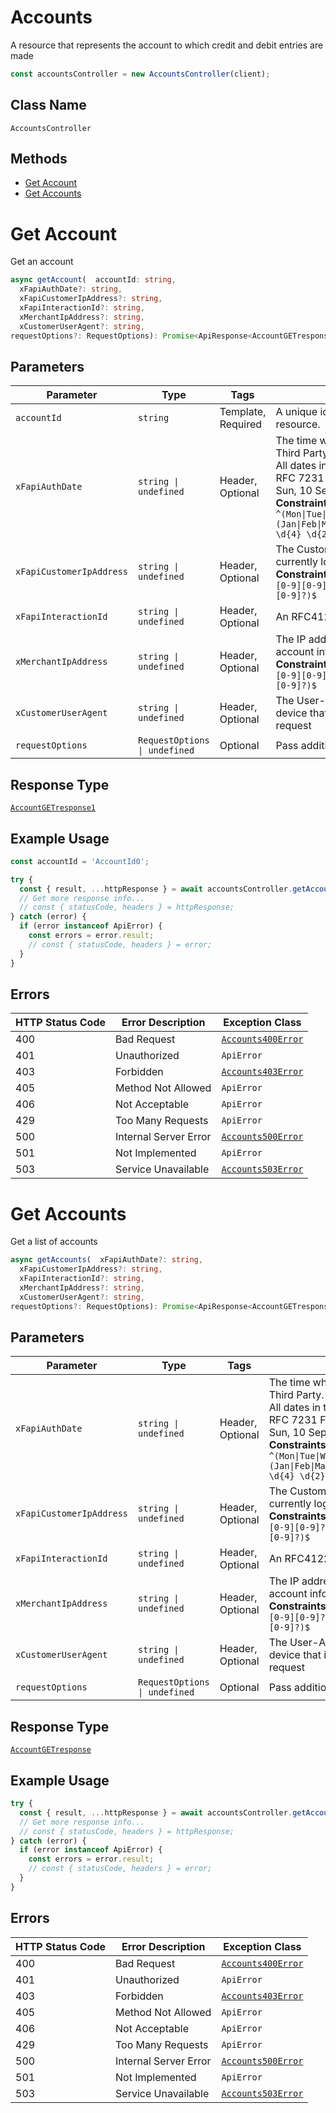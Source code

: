 # Accounts

A resource that represents the account to which credit and debit entries are made

```ts
const accountsController = new AccountsController(client);
```

## Class Name

`AccountsController`

## Methods

* [Get Account](../../doc/controllers/accounts.md#get-account)
* [Get Accounts](../../doc/controllers/accounts.md#get-accounts)


# Get Account

Get an account

```ts
async getAccount(  accountId: string,
  xFapiAuthDate?: string,
  xFapiCustomerIpAddress?: string,
  xFapiInteractionId?: string,
  xMerchantIpAddress?: string,
  xCustomerUserAgent?: string,
requestOptions?: RequestOptions): Promise<ApiResponse<AccountGETresponse1>>
```

## Parameters

| Parameter | Type | Tags | Description |
|  --- | --- | --- | --- |
| `accountId` | `string` | Template, Required | A unique identifier used to identify the account resource. |
| `xFapiAuthDate` | `string \| undefined` | Header, Optional | The time when the Customer last logged in with the Third Party.<br>All dates in the HTTP headers are represented as RFC 7231 Full Dates. An example is below:<br>Sun, 10 Sep 2017 19:43:31 UTC<br>**Constraints**: *Pattern*: `^(Mon\|Tue\|Wed\|Thu\|Fri\|Sat\|Sun), \d{2} (Jan\|Feb\|Mar\|Apr\|May\|Jun\|Jul\|Aug\|Sep\|Oct\|Nov\|Dec) \d{4} \d{2}:\d{2}:\d{2} (GMT\|UTC)$` |
| `xFapiCustomerIpAddress` | `string \| undefined` | Header, Optional | The Customer's IP address if the Customer is currently logged in with the Third Party.<br>**Constraints**: *Pattern*: `^((25[0-5]\|2[0-4][0-9]\|[01]?[0-9][0-9]?)\.){3}(25[0-5]\|2[0-4][0-9]\|[01]?[0-9][0-9]?)$` |
| `xFapiInteractionId` | `string \| undefined` | Header, Optional | An RFC4122 UID used as a correlation id. |
| `xMerchantIpAddress` | `string \| undefined` | Header, Optional | The IP address of the merchant when making account information requests through a Third Party.<br>**Constraints**: *Pattern*: `^((25[0-5]\|2[0-4][0-9]\|[01]?[0-9][0-9]?)\.){3}(25[0-5]\|2[0-4][0-9]\|[01]?[0-9][0-9]?)$` |
| `xCustomerUserAgent` | `string \| undefined` | Header, Optional | The User-Agent of the application on the customer device that is used to make the account information request |
| `requestOptions` | `RequestOptions \| undefined` | Optional | Pass additional request options. |

## Response Type

[`AccountGETresponse1`](../../doc/models/account-ge-tresponse-1.md)

## Example Usage

```ts
const accountId = 'AccountId0';

try {
  const { result, ...httpResponse } = await accountsController.getAccount(accountId);
  // Get more response info...
  // const { statusCode, headers } = httpResponse;
} catch (error) {
  if (error instanceof ApiError) {
    const errors = error.result;
    // const { statusCode, headers } = error;
  }
}
```

## Errors

| HTTP Status Code | Error Description | Exception Class |
|  --- | --- | --- |
| 400 | Bad Request | [`Accounts400Error`](../../doc/models/accounts-400-error.md) |
| 401 | Unauthorized | `ApiError` |
| 403 | Forbidden | [`Accounts403Error`](../../doc/models/accounts-403-error.md) |
| 405 | Method Not Allowed | `ApiError` |
| 406 | Not Acceptable | `ApiError` |
| 429 | Too Many Requests | `ApiError` |
| 500 | Internal Server Error | [`Accounts500Error`](../../doc/models/accounts-500-error.md) |
| 501 | Not Implemented | `ApiError` |
| 503 | Service Unavailable | [`Accounts503Error`](../../doc/models/accounts-503-error.md) |


# Get Accounts

Get a list of accounts

```ts
async getAccounts(  xFapiAuthDate?: string,
  xFapiCustomerIpAddress?: string,
  xFapiInteractionId?: string,
  xMerchantIpAddress?: string,
  xCustomerUserAgent?: string,
requestOptions?: RequestOptions): Promise<ApiResponse<AccountGETresponse>>
```

## Parameters

| Parameter | Type | Tags | Description |
|  --- | --- | --- | --- |
| `xFapiAuthDate` | `string \| undefined` | Header, Optional | The time when the Customer last logged in with the Third Party.<br>All dates in the HTTP headers are represented as RFC 7231 Full Dates. An example is below:<br>Sun, 10 Sep 2017 19:43:31 UTC<br>**Constraints**: *Pattern*: `^(Mon\|Tue\|Wed\|Thu\|Fri\|Sat\|Sun), \d{2} (Jan\|Feb\|Mar\|Apr\|May\|Jun\|Jul\|Aug\|Sep\|Oct\|Nov\|Dec) \d{4} \d{2}:\d{2}:\d{2} (GMT\|UTC)$` |
| `xFapiCustomerIpAddress` | `string \| undefined` | Header, Optional | The Customer's IP address if the Customer is currently logged in with the Third Party.<br>**Constraints**: *Pattern*: `^((25[0-5]\|2[0-4][0-9]\|[01]?[0-9][0-9]?)\.){3}(25[0-5]\|2[0-4][0-9]\|[01]?[0-9][0-9]?)$` |
| `xFapiInteractionId` | `string \| undefined` | Header, Optional | An RFC4122 UID used as a correlation id. |
| `xMerchantIpAddress` | `string \| undefined` | Header, Optional | The IP address of the merchant when making account information requests through a Third Party.<br>**Constraints**: *Pattern*: `^((25[0-5]\|2[0-4][0-9]\|[01]?[0-9][0-9]?)\.){3}(25[0-5]\|2[0-4][0-9]\|[01]?[0-9][0-9]?)$` |
| `xCustomerUserAgent` | `string \| undefined` | Header, Optional | The User-Agent of the application on the customer device that is used to make the account information request |
| `requestOptions` | `RequestOptions \| undefined` | Optional | Pass additional request options. |

## Response Type

[`AccountGETresponse`](../../doc/models/account-ge-tresponse.md)

## Example Usage

```ts
try {
  const { result, ...httpResponse } = await accountsController.getAccounts();
  // Get more response info...
  // const { statusCode, headers } = httpResponse;
} catch (error) {
  if (error instanceof ApiError) {
    const errors = error.result;
    // const { statusCode, headers } = error;
  }
}
```

## Errors

| HTTP Status Code | Error Description | Exception Class |
|  --- | --- | --- |
| 400 | Bad Request | [`Accounts400Error`](../../doc/models/accounts-400-error.md) |
| 401 | Unauthorized | `ApiError` |
| 403 | Forbidden | [`Accounts403Error`](../../doc/models/accounts-403-error.md) |
| 405 | Method Not Allowed | `ApiError` |
| 406 | Not Acceptable | `ApiError` |
| 429 | Too Many Requests | `ApiError` |
| 500 | Internal Server Error | [`Accounts500Error`](../../doc/models/accounts-500-error.md) |
| 501 | Not Implemented | `ApiError` |
| 503 | Service Unavailable | [`Accounts503Error`](../../doc/models/accounts-503-error.md) |

